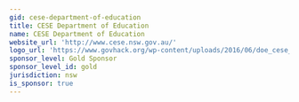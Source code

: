 ```yaml
---
gid: cese-department-of-education
title: CESE Department of Education
name: CESE Department of Education
website_url: 'http://www.cese.nsw.gov.au/'
logo_url: 'https://www.govhack.org/wp-content/uploads/2016/06/doe_cese_logo_fc_rgb-col.png'
sponsor_level: Gold Sponsor
sponsor_level_id: gold
jurisdiction: nsw
is_sponsor: true
---
```


